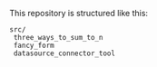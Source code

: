 This repository is structured like this:

```
src/
 three_ways_to_sum_to_n
 fancy_form
 datasource_connector_tool
```
